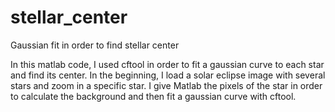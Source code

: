 # stellar_center
Gaussian fit in order to find stellar center

In this matlab code, I used cftool in order to fit a gaussian curve to each star and find its center.
In the beginning, I load a solar eclipse image with several stars and zoom in a specific star. I give Matlab the pixels of the star in order to calculate the background and then fit a gaussian curve with cftool.
